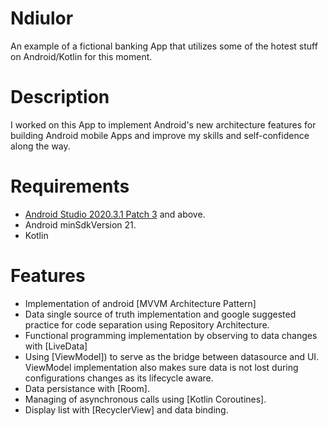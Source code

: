 # Ndiulor
An example of a fictional banking App that utilizes some of the hotest stuff on Android/Kotlin for this moment.

# Description
I worked on this App to implement Android's new architecture features for building Android mobile Apps and improve my skills and self-confidence along the way.

# Requirements
*   [Android Studio 2020.3.1 Patch 3](https://developer.android.com/studio) and above.
*   Android minSdkVersion 21.
*   Kotlin

# Features
*   Implementation of android [MVVM Architecture Pattern]
*   Data single source of truth implementation and google suggested practice for code separation using Repository Architecture.
*   Functional programming implementation by observing to data changes with [LiveData]
*   Using [ViewModel]) to serve as the bridge between datasource and UI. ViewModel implementation also makes sure data is not lost during configurations changes as its lifecycle aware.
*   Data persistance with [Room].
*   Managing of asynchronous calls using [Kotlin Coroutines].
*   Display list with [RecyclerView] and data binding.



